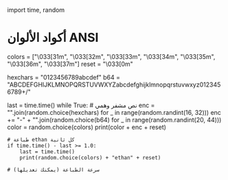 
import time, random

# أكواد الألوان ANSI
colors = ["\033[31m", "\033[32m", "\033[33m", "\033[34m", "\033[35m", "\033[36m", "\033[37m"]
reset = "\033[0m"

hexchars = "0123456789abcdef"
b64 = "ABCDEFGHIJKLMNOPQRSTUVWXYZabcdefghijklmnopqrstuvwxyz0123456789+/"

last = time.time()
while True:
    # نص مشفر وهمي
    enc = "".join(random.choice(hexchars) for _ in range(random.randint(16, 32)))
    enc += "-" + "".join(random.choice(b64) for _ in range(random.randint(20, 44)))
    color = random.choice(colors)
    print(color + enc + reset)

    # طباعة ethan كل ثانية
    if time.time() - last >= 1.0:
        last = time.time()
        print(random.choice(colors) + "ethan" + reset)

    # سرعة الطباعة (يمكنك تعديلها)
    
